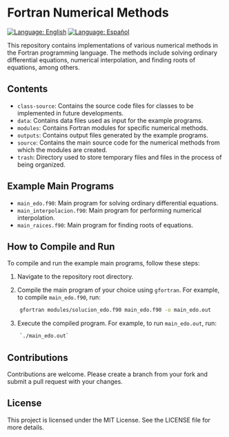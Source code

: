 # Fortran Numerical Methods

[![Language: English](https://img.shields.io/badge/Language-English-blue)](./README.md) [![Language: Español](https://img.shields.io/badge/Language-Espa%C3%B1ol-green)](./README.es.md)

This repository contains implementations of various numerical methods in the Fortran programming language. The methods include solving ordinary differential equations, numerical interpolation, and finding roots of equations, among others.

## Contents

-   `class-source`: Contains the source code files for classes to be implemented in future developments.
-   `data`: Contains data files used as input for the example programs.
-   `modules`: Contains Fortran modules for specific numerical methods.
-   `outputs`: Contains output files generated by the example programs.
-   `source`: Contains the main source code for the numerical methods from which the modules are created.
-   `trash`: Directory used to store temporary files and files in the process of being organized.

## Example Main Programs

-   `main_edo.f90`: Main program for solving ordinary differential equations.
-   `main_interpolacion.f90`: Main program for performing numerical interpolation.
-   `main_raices.f90`: Main program for finding roots of equations.

## How to Compile and Run

To compile and run the example main programs, follow these steps:

1.  Navigate to the repository root directory.
    
2.  Compile the main program of your choice using `gfortran`. For example, to compile `main_edo.f90`, run:
    
```bash
    gfortran modules/solucion_edo.f90 main_edo.f90 -o main_edo.out 
```
3.  Execute the compiled program. For example, to run `main_edo.out`, run:
```bash
    `./main_edo.out` 
```
## Contributions

Contributions are welcome. Please create a branch from your fork and submit a pull request with your changes.

## License

This project is licensed under the MIT License. See the LICENSE file for more details.
